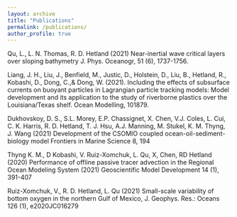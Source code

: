 ```yaml
---
layout: archive
title: "Publications"
permalink: /publications/
author_profile: true
---
```


<!-- {% if author.googlescholar %}
  You can also find my articles on <u><a href="{{author.googlescholar}}">my Google Scholar profile</a>.</u>
{% endif %}

{% include base_path %}

{% for post in site.publications reversed %}
  {% include archive-single.html %}
{% endfor %} -->

Qu, L., L. N. Thomas, R. D. Hetland (2021) Near-inertial wave critical layers over sloping bathymetry J. Phys. Oceanogr, 51 (6), 1737-1756.

Liang, J. H., Liu, J., Benfield, M., Justic, D., Holstein, D., Liu, B., Hetland, R., Kobashi, D., Dong, C.,& Dong, W. (2021). Including the effects of subsurface currents on buoyant particles in Lagrangian particle tracking models: Model development and its application to the study of riverborne plastics over the Louisiana/Texas shelf. Ocean Modelling, 101879.

Dukhovskoy, D. S., S.L. Morey, E.P. Chassignet, X. Chen, V.J. Coles, L. Cui, C. K. Harris, R. D. Hetland, T. J. Hsu, A.J. Manning, M. Stukel, K. M. Thyng, J. Wang (2021) Development of the CSOMIO coupled ocean-oil-sediment-biology model Frontiers in Marine Science 8, 194

Thyng K. M., D Kobashi, V. Ruiz-Xomchuk, L. Qu, X, Chen, RD Hetland (2020) Performance of offline passive tracer advection in the Regional Ocean Modeling System (2021) Geoscientific Model Development 14 (1), 391-407

Ruiz-Xomchuk, V., R. D. Hetland, L. Qu (2021) Small-scale variability of bottom oxygen in the northern Gulf of Mexico, J. Geophys. Res.: Oceans 126 (1), e2020JC016279
